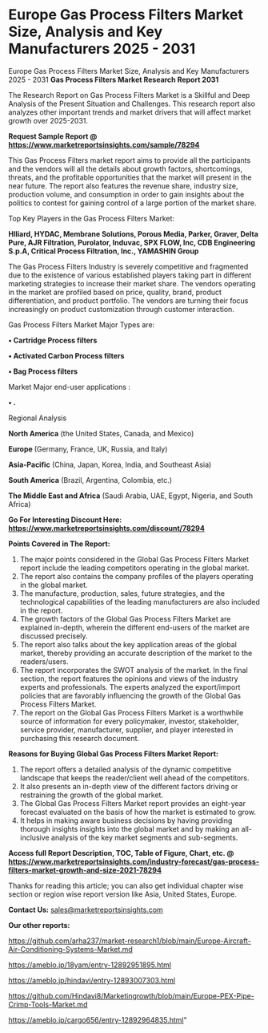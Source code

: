 # Europe Gas Process Filters Market Size, Analysis and Key Manufacturers 2025 - 2031
Europe Gas Process Filters Market Size, Analysis and Key Manufacturers 2025 - 2031
<strong>Gas Process Filters Market Research Report 2031</strong>

The Research Report on Gas Process Filters Market is a Skillful and Deep Analysis of the Present Situation and Challenges. This research report also analyzes other important trends and market drivers that will affect market growth over 2025-2031.

<strong>Request Sample Report @ <a href=https://www.marketreportsinsights.com/sample/78294>https://www.marketreportsinsights.com/sample/78294</a></strong>

This Gas Process Filters market report aims to provide all the participants and the vendors will all the details about growth factors, shortcomings, threats, and the profitable opportunities that the market will present in the near future. The report also features the revenue share, industry size, production volume, and consumption in order to gain insights about the politics to contest for gaining control of a large portion of the market share.

Top Key Players in the Gas Process Filters Market:

<strong>Hlliard, HYDAC, Membrane Solutions, Porous Media, Parker, Graver, Delta Pure, AJR Filtration, Purolator, Induvac, SPX FLOW, Inc, CDB Engineering S.p.A, Critical Process Filtration, Inc., YAMASHIN Group</strong>

The Gas Process Filters Industry is severely competitive and fragmented due to the existence of various established players taking part in different marketing strategies to increase their market share. The vendors operating in the market are profiled based on price, quality, brand, product differentiation, and product portfolio. The vendors are turning their focus increasingly on product customization through customer interaction.

Gas Process Filters Market Major Types are:

<strong>• Cartridge Process filters

• Activated Carbon Process filters

• Bag Process filters</strong>

Market Major end-user applications :

<strong>• .</strong>

Regional Analysis

</u><strong><b>North America</b></strong> (the United States, Canada, and Mexico)

<strong><b>Europe </b></strong>(Germany, France, UK, Russia, and Italy)

<strong><b>Asia-Pacific</b></strong> (China, Japan, Korea, India, and Southeast Asia)

<strong><b>South America</b></strong> (Brazil, Argentina, Colombia, etc.)

<strong><b>The Middle East and Africa</b></strong> (Saudi Arabia, UAE, Egypt, Nigeria, and South Africa)

<strong>Go For Interesting Discount Here: <a href=https://www.marketreportsinsights.com/discount/78294>https://www.marketreportsinsights.com/discount/78294</a></strong>

<strong>Points Covered in The Report:</strong>
<ol>
  <li>The major points considered in the Global Gas Process Filters Market report include the leading competitors operating in the global market.</li>
  <li>The report also contains the company profiles of the players operating in the global market.</li>
  <li>The manufacture, production, sales, future strategies, and the technological capabilities of the leading manufacturers are also included in the report.</li>
  <li>The growth factors of the Global Gas Process Filters Market are explained in-depth, wherein the different end-users of the market are discussed precisely.</li>
  <li>The report also talks about the key application areas of the global market, thereby providing an accurate description of the market to the readers/users.</li>
  <li>The report incorporates the SWOT analysis of the market. In the final section, the report features the opinions and views of the industry experts and professionals. The experts analyzed the export/import policies that are favorably influencing the growth of the Global Gas Process Filters Market.</li>
  <li>The report on the Global Gas Process Filters Market is a worthwhile source of information for every policymaker, investor, stakeholder, service provider, manufacturer, supplier, and player interested in purchasing this research document.</li>
</ol>
<strong>Reasons for Buying Global Gas Process Filters Market Report:</strong>

<ol>
  <li>The report offers a detailed analysis of the dynamic competitive landscape that keeps the reader/client well ahead of the competitors.</li>
  <li>It also presents an in-depth view of the different factors driving or restraining the growth of the global market.</li>
  <li>The Global Gas Process Filters Market report provides an eight-year forecast evaluated on the basis of how the market is estimated to grow.</li>
  <li>It helps in making aware business decisions by having providing thorough insights insights into the global market and by making an all-inclusive analysis of the key market segments and sub-segments.</li>
</ol>
<strong>Access full Report Description, TOC, Table of Figure, Chart, etc. @ <a href=https://www.marketreportsinsights.com/industry-forecast/gas-process-filters-market-growth-and-size-2021-78294>https://www.marketreportsinsights.com/industry-forecast/gas-process-filters-market-growth-and-size-2021-78294</a></strong>


Thanks for reading this article; you can also get individual chapter wise section or region wise report version like Asia, United States, Europe.

<strong>Contact Us:</strong>
sales@marketreportsinsights.com

<strong>Our other reports:</strong>

<a href=https://github.com/arha237/market-research1/blob/main/Europe-Aircraft-Air-Conditioning-Systems-Market.md>https://github.com/arha237/market-research1/blob/main/Europe-Aircraft-Air-Conditioning-Systems-Market.md</a>

<a href=https://ameblo.jp/18yam/entry-12892951895.html>https://ameblo.jp/18yam/entry-12892951895.html</a>

<a href=https://ameblo.jp/hindavi/entry-12893007303.html>https://ameblo.jp/hindavi/entry-12893007303.html</a>

<a href=https://github.com/Hindavi8/Marketingrowth/blob/main/Europe-PEX-Pipe-Crimp-Tools-Market.md>https://github.com/Hindavi8/Marketingrowth/blob/main/Europe-PEX-Pipe-Crimp-Tools-Market.md</a>

<a href=https://ameblo.jp/cargo656/entry-12892964835.html>https://ameblo.jp/cargo656/entry-12892964835.html</a>"
